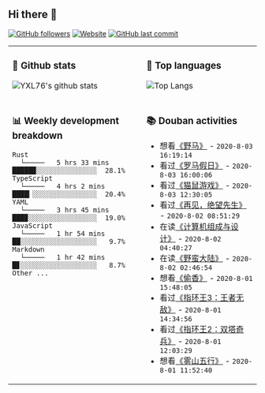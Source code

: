 ## Hi there 👋

[![GitHub followers](https://img.shields.io/github/followers/YXL76?style=for-the-badge&color=blue)](https://github.com/YXL76?tab=followers)
[![Website](https://img.shields.io/website?style=for-the-badge&up_message=Blog&url=https%3A%2F%2Fyxl76.net%2F&color=brightgreen)](https://yxl76.net)
[![GitHub last commit](https://img.shields.io/github/last-commit/YXL76/YXL76?label=update&style=for-the-badge&color=orange)](https://github.com/YXL76/YXL76)

<table>
<tr>
<td valign="top" width="54%">

### 🔭 Github stats

![YXL76's github stats](https://github-readme-stats.yxl76.vercel.app/api?username=YXL76&count_private=true&show_icons=true&theme=tokyonight)

</td>

<td valign="top" width="46%">

### 🌱 Top languages

![Top Langs](https://github-readme-stats.yxl76.vercel.app/api/top-langs/?username=YXL76&layout=compact&theme=tokyonight)

</td>
</tr>
<tr>
<td valign="top" width="54%">

### 📊 Weekly development breakdown

```text
Rust
  └─────   5 hrs 33 mins  █████▉░░░░░░░░░░░░░░░  28.1%
TypeScript
  └─────   4 hrs 2 mins   ████▎░░░░░░░░░░░░░░░░  20.4%
YAML
  └─────   3 hrs 45 mins  ███▉░░░░░░░░░░░░░░░░░  19.0%
JavaScript
  └─────   1 hr 54 mins   ██░░░░░░░░░░░░░░░░░░░   9.7%
Markdown
  └─────   1 hr 42 mins   █▊░░░░░░░░░░░░░░░░░░░   8.7%
Other ...
```

</td>
<td valign="top" width="46%">

### 📚 Douban activities

- 想看[《野马》](http://movie.douban.com/subject/26372545/) - `2020-8-03 16:19:14`
- 看过[《罗马假日》](http://movie.douban.com/subject/1293839/) - `2020-8-03 16:00:06`
- 看过[《猫鼠游戏》](http://movie.douban.com/subject/1305487/) - `2020-8-03 12:30:05`
- 看过[《再见，绝望先生》](http://movie.douban.com/subject/2950496/) - `2020-8-02 08:51:29`
- 在读[《计算机组成与设计》](https://book.douban.com/subject/30443432/) - `2020-8-02 04:40:27`
- 在读[《野蛮大陆》](https://book.douban.com/subject/26354440/) - `2020-8-02 02:46:54`
- 想看[《偷香》](http://movie.douban.com/subject/1292277/) - `2020-8-01 15:48:05`
- 看过[《指环王3：王者无敌》](http://movie.douban.com/subject/1291552/) - `2020-8-01 14:34:56`
- 看过[《指环王2：双塔奇兵》](http://movie.douban.com/subject/1291572/) - `2020-8-01 12:03:29`
- 想看[《雾山五行》](http://movie.douban.com/subject/30395914/) - `2020-8-01 11:52:40`

</td>
</tr>
</table>

<!--
**YXL76/YXL76** is a ✨ _special_ ✨ repository because its `README.md` (this file) appears on your GitHub profile.

Here are some ideas to get you started:

- 🔭 I’m currently working on ...
- 🌱 I’m currently learning ...
- 👯 I’m looking to collaborate on ...
- 🤔 I’m looking for help with ...
- 💬 Ask me about ...
- 📫 How to reach me: ...
- 😄 Pronouns: ...
- ⚡ Fun fact: ...
-->

